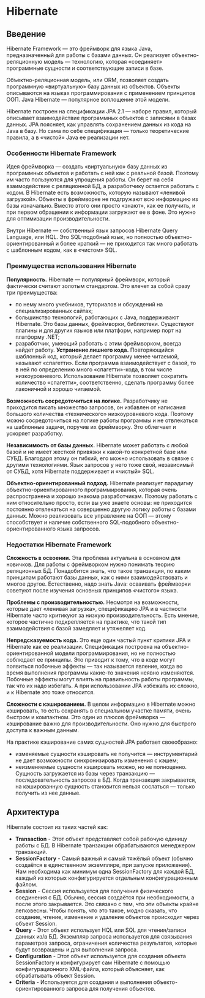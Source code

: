 # Hibernate

## Введение

Hibernate Framework — это фреймворк для языка Java, предназначенный для работы с
базами данных. Он реализует объектно-реляционную модель — технологию, которая
«соединяет» программные сущности и соответствующие записи в базе.

Объектно-реляционная модель, или ORM, позволяет создать программную
«виртуальную» базу данных из объектов. Объекты описываются на языках
программирования с применением принципов ООП. Java Hibernate — популярное
воплощение этой модели.

Hibernate построен на спецификации JPA 2.1 — наборе правил, который описывает
взаимодействие программных объектов с записями в базах данных. JPA поясняет, как
управлять сохранением данных из кода на Java в базу. Но сама по себе
спецификация — только теоретические правила, а в «чистой» Java ее реализации
нет.

### Особенности Hibernate Framework

Идея фреймворка — создать «виртуальную» базу данных из программных объектов и
работать с ней как с реальной базой. Поэтому им часто пользуются для упрощения
работы. Он берет на себя взаимодействие с реляционной БД, а разработчику
остается работать с кодом.
В Hibernate есть возможность, которую называют «ленивой загрузкой». Объекты в
фреймворке не подгружают всю информацию из базы изначально. Вместо этого они
просто «знают», как ее получить, и при первом обращении к информации загружают
ее в фоне. Это нужно для оптимизации производительности.

Внутри Hibernate — собственный язык запросов Hibernate Query Language, или HQL.
Это SQL-подобный язык, но полностью объектно-ориентированный и более краткий —
не приходится так много работать с шаблонным кодом, как в «чистом» SQL.

### Преимущества использования Hibernate

**Популярность.** Hibernate — популярный фреймворк, который фактически считают
золотым стандартом. Это влечет за собой сразу три преимущества:

- по нему много учебников, туториалов и обсуждений на специализированных сайтах;
- большинство технологий, работающих с Java, поддерживают Hibernate. Это базы
  данных, фреймворки, библиотеки. Существуют плагины и для других языков или
  платформ, например порт на платформу .NET;
- разработчик, умеющий работать с этим фреймворком, всегда найдет работу.
  **Устранение лишнего кода.** Повторяющийся шаблонный код, который делает
  программу менее читаемой, называют «спагетти». Если программа взаимодействует
  с базой, то в ней по определению много «спагетти»-кода, в том числе
  низкоуровневого. Использование Hibernate позволяет сократить количество
  «спагетти», соответственно, сделать программу более лаконичной и хорошо
  читаемой.

**Возможность сосредоточиться на логике.** Разработчику не приходится писать
множество запросов, он избавлен от написания большого количества «технического»
низкоуровневого кода. Поэтому можно сосредоточиться на логике работы программы и
не отвлекаться на шаблонные задачи, поручив их фреймворку. Это облегчает и
ускоряет разработку.

**Независимость от базы данных.** Hibernate может работать с любой базой и не
имеет жесткой привязки к какой-то конкретной базе или СУБД. Благодаря этому он
гибкий, его можно использовать в связке с другими технологиями. Язык запросов у
него тоже свой, независимый от СУБД, хотя Hibernate поддерживает и «чистый» SQL.

**Объектно-ориентированный подход.** Hibernate реализует парадигму
объектно-ориентированного программирования, которая очень распространена и
хорошо знакома разработчикам. Поэтому работать с ним относительно просто, если
вы уже знаете основы: не приходится постоянно отвлекаться на совершенно другую
логику работы с базами данных. Можно реализовать все управление на ООП — этому
способствует и наличие собственного SQL-подобного объектно-ориентированного
языка запросов.

### Недостатки Hibernate Framework

**Сложность в освоении.** Эта проблема актуальна в основном для новичков. Для
работы с фреймворком нужно понимать теорию реляционных БД. Понадобится знать,
что такое транзакция, по каким принципам работают базы данных, как с ними
взаимодействовать и многое другое. Естественно, надо знать Java: осваивать
фреймворки советуют после изучения основных принципов «чистого» языка.

**Проблемы с производительностью.** Несмотря на возможности, которые дает
«ленивая загрузка», спецификацию JPA и в частности Hibernate часто критикуют за
низкую производительность. Есть мнение, которое частично подкрепляется на
практике, что такой тип взаимодействия с базой замедляет и утяжеляет код.

**Непредсказуемость кода.** Это еще один частый пункт критики JPA и Hibernate
как ее реализации. Спецификация построена на объектно-ориентированной модели
программирования, но не полностью соблюдает ее принципы. Это приводит к тому,
что в коде могут появиться побочные эффекты — так называется явление, когда во
время выполнения программы какие-то значения неявно изменяются. Побочные эффекты
могут влиять на правильность работы программы, так что их надо избегать. А при
использовании JPA избежать их сложно, и к Hibernate это тоже относится.

**Сложности с кэшированием.** В целом информацию в Hibernate можно кэшировать,
то есть сохранять в специальном участке памяти, очень быстром и компактном. Это
один из плюсов фреймворка — кэширование важно для производительности. Оно нужно
для быстрого доступа к важным данным.

На практике кэширование самих сущностей JPA работает своеобразно:

- изменяемые сущности кэшировать не получится — инструментарий не дает
  возможности синхронизировать изменения с кэшем;
- неизменяемые сущности кэшировать можно, но не полноценно. Сущность загружается
  из базы через транзакцию — последовательность запросов в БД. Когда транзакция
  закрывается, на кэшированную сущность становится нельзя сослаться — только
  получить из нее данные.

## Архитектура

Hibernate состоит из таких частей как:

- **Transaction** - Этот объект представляет собой рабочую единицу работы с БД.
  В
  Hibernate транзакции обрабатываются менеджером транзакций.
- **SessionFactory** - Самый важный и самый тяжёлый объект (обычно создаётся в
  единственном экземпляре, при запуске приложения). Нам необходима как минимум
  одна SessionFactory для каждой БД, каждый из которых конфигурируется отдельным
  конфигурационным файлом.
- **Session** - Сессия используется для получения физического соединения с БД.
  Обычно, сессия создаётся при необходимости, а после этого закрывается. Это
  связано с тем, что эти объекты крайне легковесны. Чтобы понять, что это такое,
  модно сказать, что создание, чтение, изменение и удаление объектов происходит
  через объект Session.
- **Query** - Этот объект использует HQL или SQL для чтения/записи данных из/в
  БД.
  Экземпляр запроса используется для связывания параметров запроса, ограничения
  количества результатов, которые будут возвращены и для выполнения запроса.
- **Configuration** - Этот объект используется для создания объекта
  SessionFactory и
  конфигурирует сам Hibernate с помощью конфигурационного XML-файла, который
  объясняет, как обрабатывать объект Session.
- **Criteria** - Используется для создания и выполнения объекто-ориентированного
  запроса для получения объектов.


